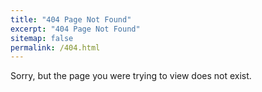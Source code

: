 ```yaml
---
title: "404 Page Not Found"
excerpt: "404 Page Not Found"
sitemap: false
permalink: /404.html
---
```


Sorry, but the page you were trying to view does not exist.
